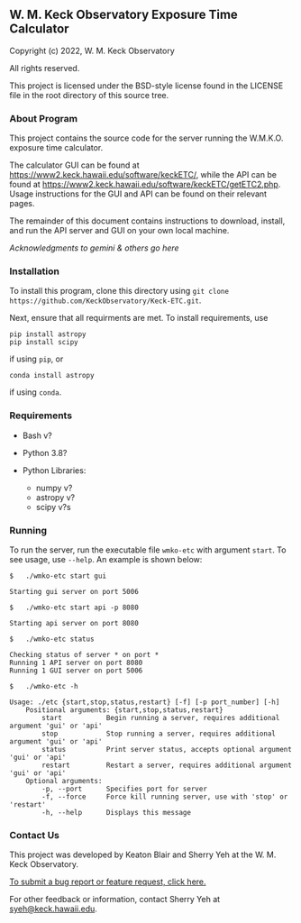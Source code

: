 ## W. M. Keck Observatory Exposure Time Calculator

Copyright (c) 2022, W. M. Keck Observatory

All rights reserved.

This project is licensed under the BSD-style license found in the LICENSE file in the root directory of this source tree.

### About Program

This project contains the source code for the server running the W.M.K.O. exposure time calculator.

The calculator GUI can be found at <https://www2.keck.hawaii.edu/software/keckETC/>, while the API can be found at <https://www2.keck.hawaii.edu/software/keckETC/getETC2.php>. Usage instructions for the GUI and API can be found on their relevant pages.

The remainder of this document contains instructions to download, install, and run the API server and GUI on your own local machine.

*Acknowledgments to gemini & others go here*

### Installation

To install this program, clone this directory using `git clone https://github.com/KeckObservatory/Keck-ETC.git`.

Next, ensure that all requirments are met. To install requirements, use
```
pip install astropy
pip install scipy
```
if using `pip`, or
```
conda install astropy
```
if using `conda`.

### Requirements

- Bash v?
- Python 3.8?

- Python Libraries:
    - numpy v?
    - astropy v?
    - scipy v?s

### Running 

To run the server, run the executable file `wmko-etc` with argument `start`. To see usage, use `--help`. An example is shown below:

```
$   ./wmko-etc start gui

Starting gui server on port 5006

$   ./wmko-etc start api -p 8080

Starting api server on port 8080

$   ./wmko-etc status

Checking status of server * on port *
Running 1 API server on port 8080
Running 1 GUI server on port 5006

$   ./wmko-etc -h

Usage: ./etc {start,stop,status,restart} [-f] [-p port_number] [-h]
    Positional arguments: {start,stop,status,restart}
        start           Begin running a server, requires additional argument 'gui' or 'api'
        stop            Stop running a server, requires additional argument 'gui' or 'api'
        status          Print server status, accepts optional argument 'gui' or 'api'
        restart         Restart a server, requires additional argument 'gui' or 'api'
    Optional arguments:
        -p, --port      Specifies port for server
        -f, --force     Force kill running server, use with 'stop' or 'restart'
        -h, --help      Displays this message
```

### Contact Us

This project was developed by Keaton Blair and Sherry Yeh at the W. M. Keck Observatory.

[To submit a bug report or feature request, click here.](https://github.com/KeckObservatory/Keck-ETC/issues/new/choose)

For other feedback or information, contact Sherry Yeh at [syeh@keck.hawaii.edu](mailto:syeh@keck.hawaii.edu).